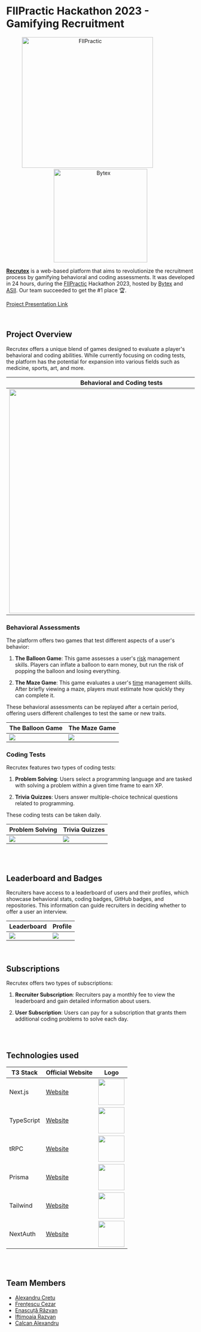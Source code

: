 # FIIPractic Hackathon 2023 - Gamifying Recruitment
<p align="center">
  <a href="https://fiipractic.asii.ro/"><img src="https://github.com/FrentescuCezar/fiipractic-hackathon-2023/blob/main/public/FiiPractic_Logo_Cropped.png" width="350" title="FIIPractic"></a>
  &nbsp; &nbsp; &nbsp; &nbsp; &nbsp; &nbsp; &nbsp; &nbsp; &nbsp;
  <a href="https://bytex.net/"><img src="https://github.com/FrentescuCezar/fiipractic-hackathon-2023/blob/main/public/Bytex_Logo_Cropped.png" width="250" title="Bytex"></a>
</p>

<ins>**Recrutex**</ins> is a web-based platform that aims to revolutionize the recruitment process by gamifying behavioral and coding assessments. It was developed in 24 hours, during the <a href="https://fiipractic.asii.ro/">FIIPractic</a> Hackathon 2023, hosted by <a href="https://bytex.net/">Bytex</a> and <a href="https://www.asii.ro/">ASII</a>. Our team succeeded to get the #1 place 🏆.    


[Project Presentation Link](https://docs.google.com/presentation/d/1Xof8OjivQJOugioBzGqyo7X2MoCLU6mJw6HYIHLrKFM/edit?fbclid=IwAR1JmQGsAq8yQWC2LnlTaMIGXifDiIMOefy0B0jNGk-aStsKg_NJep5Mx5M#slide=id.p)

<br />

## Project Overview

Recrutex offers a unique blend of games designed to evaluate a player's behavioral and coding abilities. While currently focusing on coding tests, the platform has the potential for expansion into various fields such as medicine, sports, art, and more.


<div align="center">

| Behavioral and Coding tests |
| :---: |
| <img src="https://github.com/FrentescuCezar/fiipractic-hackathon-2023/blob/main/public/Screenshots/Assessments.jpg" width="600"> |

</div>

### Behavioral Assessments

The platform offers two games that test different aspects of a user's behavior:

1. **The Balloon Game**: This game assesses a user's <ins>risk</ins> management skills. Players can inflate a balloon to earn money, but run the risk of popping the balloon and losing everything.

2. **The Maze Game**: This game evaluates a user's <ins>time</ins> management skills. After briefly viewing a maze, players must estimate how quickly they can complete it.

These behavioral assessments can be replayed after a certain period, offering users different challenges to test the same or new traits.

| The Balloon Game                                                                                              | The Maze Game                                                                                             |
| ---------------------------------------------------------------------------------------------------------- | ---------------------------------------------------------------------------------------------------------- |
| ![](https://github.com/FrentescuCezar/fiipractic-hackathon-2023/blob/main/public/Screenshots/Balloon.png) | ![](https://github.com/FrentescuCezar/fiipractic-hackathon-2023/blob/main/public/Screenshots/Maze.png) |





### Coding Tests

Recrutex features two types of coding tests:

1. **Problem Solving**: Users select a programming language and are tasked with solving a problem within a given time frame to earn XP.

2. **Trivia Quizzes**: Users answer multiple-choice technical questions related to programming.

These coding tests can be taken daily.


| Problem Solving                                                                                              | Trivia Quizzes                                                                                             |
| ---------------------------------------------------------------------------------------------------------- | ---------------------------------------------------------------------------------------------------------- |
| ![](https://github.com/FrentescuCezar/fiipractic-hackathon-2023/blob/main/public/Screenshots/Compiler.png) | ![](https://github.com/FrentescuCezar/fiipractic-hackathon-2023/blob/main/public/Screenshots/Trivia.png) |

<br />
<br />

## Leaderboard and Badges

Recruiters have access to a leaderboard of users and their profiles, which showcase behavioral stats, coding badges, GitHub badges, and repositories. This information can guide recruiters in deciding whether to offer a user an interview.

| Leaderboard                                                                                              | Profile                                                                                         |
| ---------------------------------------------------------------------------------------------------------- | ---------------------------------------------------------------------------------------------------------- |
| ![](https://github.com/FrentescuCezar/fiipractic-hackathon-2023/blob/main/public/Screenshots/Leaderboard.png) | ![](https://github.com/FrentescuCezar/fiipractic-hackathon-2023/blob/main/public/Screenshots/Profile.png) |

<br />

## Subscriptions

Recrutex offers two types of subscriptions:

1. **Recruiter Subscription**: Recruiters pay a monthly fee to view the leaderboard and gain detailed information about users.

2. **User Subscription**: Users can pay for a subscription that grants them additional coding problems to solve each day.

<br />
<br />

## Technologies used

| T3 Stack | Official Website | Logo |
| --- | --- | --- |
| Next.js | [Website](https://nextjs.org/) | <img src="https://res.cloudinary.com/startup-grind/image/upload/c_fill,dpr_2.0,f_auto,g_center,q_auto:good/v1/gcs/platform-data-dsc/events/nextjs-boilerplate-logo.png" width="70"/> |
| TypeScript | [Website](https://www.typescriptlang.org/) | <img src="https://upload.wikimedia.org/wikipedia/commons/thumb/4/4c/Typescript_logo_2020.svg/2048px-Typescript_logo_2020.svg.png" width="70"/> |
| tRPC | [Website](https://trpc.io/) | <img src="https://trpc.io/img/logo.svg" width="70"/> |
| Prisma | [Website](https://www.prisma.io/) | <img src="https://seeklogo.com/images/P/prisma-logo-3805665B69-seeklogo.com.png" width="70"/> |
| Tailwind | [Website](https://tailwindcss.com/) | <img src="https://upload.wikimedia.org/wikipedia/commons/thumb/d/d5/Tailwind_CSS_Logo.svg/2048px-Tailwind_CSS_Logo.svg.png" width="70"/> |
| NextAuth | [Website](https://next-auth.js.org/) | <img src="https://next-auth.js.org/img/logo/logo-sm.png" width="70"/> |


<br />
<br />

## Team Members

* [Alexandru Cretu](https://github.com/alxcrt)
* [Frențescu Cezar](https://github.com/FrentescuCezar)
* [Enascuță Răzvan](https://github.com/EnascutaRazvan)
* [Iftimoaia Razvan](https://github.com/Ifty18)
* [Calcan Alexandru](https://github.com/atcalcan)
